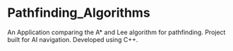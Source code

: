 # Pathfinding_Algorithms
An Application comparing the A* and Lee algorithm for pathfinding. Project built for AI navigation. Developed using C++. 
